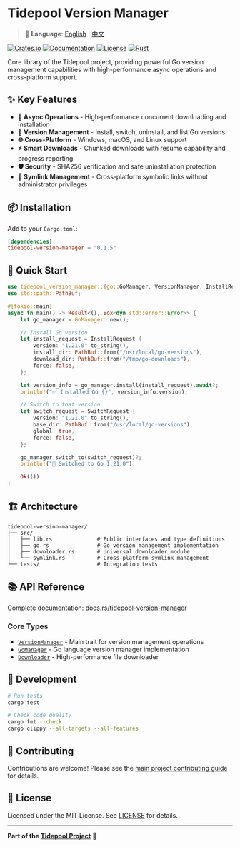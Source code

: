 # Tidepool Version Manager

> 📖 **Language**: [English](README.md) | [中文](README.zh-CN.md)

[![Crates.io](https://img.shields.io/crates/v/tidepool-version-manager.svg)](https://crates.io/crates/tidepool-version-manager)
[![Documentation](https://docs.rs/tidepool-version-manager/badge.svg)](https://docs.rs/tidepool-version-manager)
[![License](https://img.shields.io/badge/License-MIT-yellow.svg)](LICENSE)
[![Rust](https://img.shields.io/badge/Rust-1.70%2B-blue.svg)]()

Core library of the Tidepool project, providing powerful Go version management capabilities with high-performance async operations and cross-platform support.

## ✨ Key Features

- **🚀 Async Operations** - High-performance concurrent downloading and installation
- **🔄 Version Management** - Install, switch, uninstall, and list Go versions
- **🌐 Cross-Platform** - Windows, macOS, and Linux support
- **⚡ Smart Downloads** - Chunked downloads with resume capability and progress reporting
- **🛡️ Security** - SHA256 verification and safe uninstallation protection
- **🔗 Symlink Management** - Cross-platform symbolic links without administrator privileges

## 📦 Installation

Add to your `Cargo.toml`:

```toml
[dependencies]
tidepool-version-manager = "0.1.5"
```

## 🚀 Quick Start

```rust
use tidepool_version_manager::{go::GoManager, VersionManager, InstallRequest, SwitchRequest};
use std::path::PathBuf;

#[tokio::main]
async fn main() -> Result<(), Box<dyn std::error::Error>> {
    let go_manager = GoManager::new();

    // Install Go version
    let install_request = InstallRequest {
        version: "1.21.0".to_string(),
        install_dir: PathBuf::from("/usr/local/go-versions"),
        download_dir: PathBuf::from("/tmp/go-downloads"),
        force: false,
    };

    let version_info = go_manager.install(install_request).await?;
    println!("✅ Installed Go {}", version_info.version);

    // Switch to that version
    let switch_request = SwitchRequest {
        version: "1.21.0".to_string(),
        base_dir: PathBuf::from("/usr/local/go-versions"),
        global: true,
        force: false,
    };

    go_manager.switch_to(switch_request)?;
    println!("🔄 Switched to Go 1.21.0");

    Ok(())
}
```

## 🏗️ Architecture

```
tidepool-version-manager/
├── src/
│   ├── lib.rs              # Public interfaces and type definitions
│   ├── go.rs               # Go version management implementation
│   ├── downloader.rs       # Universal downloader module
│   └── symlink.rs          # Cross-platform symlink management
└── tests/                  # Integration tests
```

## 📚 API Reference

Complete documentation: [docs.rs/tidepool-version-manager](https://docs.rs/tidepool-version-manager)

### Core Types

- [`VersionManager`](https://docs.rs/tidepool-version-manager/latest/tidepool_version_manager/trait.VersionManager.html) - Main trait for version management operations
- [`GoManager`](https://docs.rs/tidepool-version-manager/latest/tidepool_version_manager/go/struct.GoManager.html) - Go language version manager implementation
- [`Downloader`](https://docs.rs/tidepool-version-manager/latest/tidepool_version_manager/downloader/struct.Downloader.html) - High-performance file downloader

## 🧪 Development

```bash
# Run tests
cargo test

# Check code quality
cargo fmt --check
cargo clippy --all-targets --all-features
```

## 🤝 Contributing

Contributions are welcome! Please see the [main project contributing guide](../../CONTRIBUTING.md) for details.

## 📄 License

Licensed under the MIT License. See [LICENSE](../../LICENSE) for details.

---

**Part of the [Tidepool Project](https://github.com/Slothtron/tidepool)** 🌊